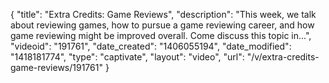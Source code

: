 {
    "title": "Extra Credits: Game Reviews",
    "description": "This week, we talk about reviewing games, how to pursue a game reviewing career, and how game reviewing might be improved overall. Come discuss this topic in...",
    "videoid": "191761",
    "date_created": "1406055194",
    "date_modified": "1418181774",
    "type": "captivate",
    "layout": "video",
    "url": "\/v\/extra-credits-game-reviews\/191761"
}